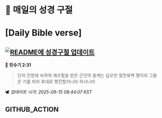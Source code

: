 # 🙏 매일의 성경 구절
# [Daily Bible verse]
## [![README에 성경구절 업데이트](https://github.com/DONGSUKA/first_test/actions/workflows/update-readme-bible.yml/badge.svg)](https://github.com/DONGSUKA/first_test/actions/workflows/update-readme-bible.yml)
<!-- START_BIBLE_VERSE -->
📖 **민수기 2:31**
> 단의 진영에 속하여 계수함을 받은 군인의 총계는 십오만 칠천육백 명이라 그들은 기를 따라 후대로 행진할지니라 하시니라

🕊️ _업데이트 시각: 2025-09-15 08:44:07 KST_
  <!-- END_BIBLE_VERSE -->
## GITHUB_ACTION
